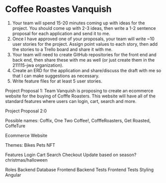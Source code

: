 
# Coffee Roastes Vanquish
1. Your team will spend 15-20 minutes coming up with ideas for the project. You should come up with 2-3 ideas, then write a 1-2 sentence proposal for each application and send it to me.
3. Once I have approved one of your proposals, your team will write ~10 user stories for the project. Assign point values to each story, then add the stories to a Trello board and share it with me.
4. Your team will need to create GitHub repositories for the front end and back end, then share these with me as well (or just create them in the 211115-jwa organization).
5. Create an ERD for the application and share/discuss the draft with me so that I can make suggestions as necessary.
6. Write feature files for at least 5 user stories.

Project Proposal 1: Team Vanquish is proposing to create an ecommerce website for the buying of Cofffe Roasters. This website will have all of the standard features where users can login, cart, search and more.

Project Proposal 2:0

Possible names: Coffix, One Two Coffee!, CofffeRoasters, Get Roasted, CoffeTure


Ecommerce Website

Themes:
Bikes
Pets
NFT

Features
Login
Cart
Search
Checkout
Update based on season? christmas/halloween


Roles
Backend
Database
Frontend
Backend Tests
Frontend Tests
Styling
Angular


